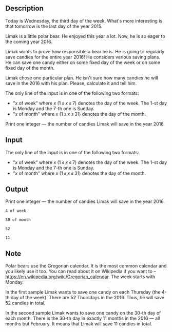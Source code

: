 ## Description

<div><p>Today is Wednesday, the third day of the week. What's more interesting is that tomorrow is the last day of the year 2015.</p><p>Limak is a little polar bear. He enjoyed this year a lot. Now, he is so eager to the coming year 2016.</p><p>Limak wants to prove how responsible a bear he is. He is going to regularly save candies for the entire year 2016! He considers various saving plans. He can save one candy either on some fixed day of the week or on some fixed day of the month.</p><p>Limak chose one particular plan. He isn't sure how many candies he will save in the 2016 with his plan. Please, calculate it and tell him.</p></div><div class="input-specification"><p>The only line of the input is in one of the following two formats: </p><ul> <li> "<span class="tex-font-style-tt"><span class="tex-span"><i>x</i></span> of week</span>" where <span class="tex-span"><i>x</i></span> (<span class="tex-span">1 ≤ <i>x</i> ≤ 7</span>) denotes the day of the week. The 1-st day is Monday and the 7-th one is Sunday. </li><li> "<span class="tex-font-style-tt"><span class="tex-span"><i>x</i></span> of month</span>" where <span class="tex-span"><i>x</i></span> (<span class="tex-span">1 ≤ <i>x</i> ≤ 31</span>) denotes the day of the month. </li></ul></div><div class="output-specification"><p>Print one integer&nbsp;— the number of candies Limak will save in the year 2016.</p></div>

## Input

<p>The only line of the input is in one of the following two formats: </p><ul> <li> "<span class="tex-font-style-tt"><span class="tex-span"><i>x</i></span> of week</span>" where <span class="tex-span"><i>x</i></span> (<span class="tex-span">1 ≤ <i>x</i> ≤ 7</span>) denotes the day of the week. The 1-st day is Monday and the 7-th one is Sunday. </li><li> "<span class="tex-font-style-tt"><span class="tex-span"><i>x</i></span> of month</span>" where <span class="tex-span"><i>x</i></span> (<span class="tex-span">1 ≤ <i>x</i> ≤ 31</span>) denotes the day of the month. </li></ul>

## Output

<p>Print one integer&nbsp;— the number of candies Limak will save in the year 2016.</p>





```input1
4 of week

```




```input2
30 of month

```




```output1
52

```




```output2
11

```



## Note

<p>Polar bears use the Gregorian calendar. It is the most common calendar and you likely use it too. You can read about it on Wikipedia if you want to – <a href="https://en.wikipedia.org/wiki/Gregorian_calendar">https://en.wikipedia.org/wiki/Gregorian_calendar</a>. The week starts with Monday.</p><p>In the first sample Limak wants to save one candy on each Thursday (the 4-th day of the week). There are <span class="tex-span">52</span> Thursdays in the 2016. Thus, he will save <span class="tex-span">52</span> candies in total.</p><p>In the second sample Limak wants to save one candy on the 30-th day of each month. There is the 30-th day in exactly <span class="tex-span">11</span> months in the 2016&nbsp;— all months but February. It means that Limak will save <span class="tex-span">11</span> candies in total.</p>
